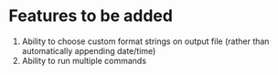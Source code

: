 # Features to be added

1. Ability to choose custom format strings on output file (rather than automatically appending date/time)
2. Ability to run multiple commands